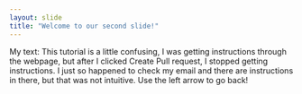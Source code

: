 ```yaml
---
layout: slide
title: "Welcome to our second slide!"
---
```

My text: This tutorial is a little confusing, I was getting instructions through the webpage, but after I clicked Create Pull request, I stopped getting instructions. I just so happened to check my email and there are instructions in there, but that was not intuitive. 
Use the left arrow to go back!
